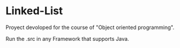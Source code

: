 # Linked-List

Proyect devoloped for the course of "Object oriented programming".

Run the .src in any Framework that supports Java.
